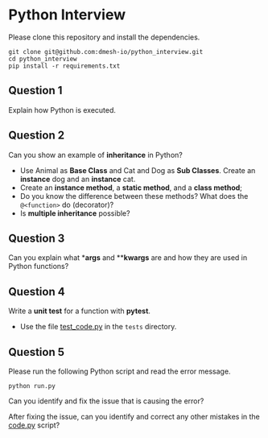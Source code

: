 # Python Interview

Please clone this repository and install the dependencies.

```shell
git clone git@github.com:dmesh-io/python_interview.git
cd python_interview
pip install -r requirements.txt
```

## Question 1

Explain how Python is executed.

## Question 2

Can you show an example of **inheritance** in Python?

- Use Animal as **Base Class** and Cat and Dog as **Sub Classes**. Create an **instance** dog and an **instance** cat.
- Create an **instance method**, a **static method**, and a **class method**;
- Do you know the difference between these methods? What does the `@<function>` do (decorator)?
- Is **multiple inheritance** possible?

## Question 3

Can you explain what ***args** and ****kwargs** are and how they are used in Python functions?

## Question 4

Write a **unit test** for a function with **pytest**.

- Use the file [test_code.py](tests/test_code.py) in the `tests` directory.

## Question 5

Please run the following Python script and read the error message.

```shell
python run.py
```
Can you identify and fix the issue that is causing the error?

After fixing the issue, can you identify and correct any other mistakes in the [code.py](src/interview/code.py) script?
